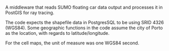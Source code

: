 A middleware that reads SUMO floating car data output and processes it in PostGIS for ray tracing.

The code expects the shapefile data in PostgresSQL to be using SRID 4326 (WGS84).
Some geographic functions in the code assume the city of Porto as the location, with regards to latitude/longitude. 

For the cell maps, the unit of measure was one WGS84 second.